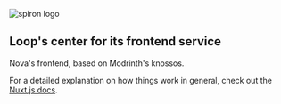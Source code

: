 ![spiron logo](https://github.com/NovaGH/spiron/assets/58098422/d0f80bcb-41cf-4b77-8852-7fb682516814)


## Loop's center for its frontend service

Nova's frontend, based on Modrinth's knossos.

For a detailed explanation on how things work in general, check out the [Nuxt.js docs](https://nuxt.com).
